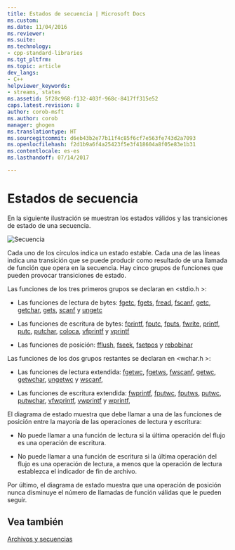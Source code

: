 ```yaml
---
title: Estados de secuencia | Microsoft Docs
ms.custom: 
ms.date: 11/04/2016
ms.reviewer: 
ms.suite: 
ms.technology:
- cpp-standard-libraries
ms.tgt_pltfrm: 
ms.topic: article
dev_langs:
- C++
helpviewer_keywords:
- streams, states
ms.assetid: 5f28c968-f132-403f-968c-8417ff315e52
caps.latest.revision: 8
author: corob-msft
ms.author: corob
manager: ghogen
ms.translationtype: HT
ms.sourcegitcommit: d6eb43b2e77b11f4c85f6cf7e563fe743d2a7093
ms.openlocfilehash: f2d1b9a6f4a25423f5e3f418604a8f05e83e1b31
ms.contentlocale: es-es
ms.lasthandoff: 07/14/2017

---
```

# <a name="stream-states"></a>Estados de secuencia
En la siguiente ilustración se muestran los estados válidos y las transiciones de estado de una secuencia.  
  
 ![Secuencia](../c-runtime-library/media/stream.gif "secuencia")  
  
 Cada uno de los círculos indica un estado estable. Cada una de las líneas indica una transición que se puede producir como resultado de una llamada de función que opera en la secuencia. Hay cinco grupos de funciones que pueden provocar transiciones de estado.  
  
 Las funciones de los tres primeros grupos se declaran en \<stdio.h >:  
  
-   Las funciones de lectura de bytes: [fgetc](../c-runtime-library/reference/fgetc-fgetwc.md), [fgets](../c-runtime-library/reference/fgets-fgetws.md), [fread](../c-runtime-library/reference/fread.md), [fscanf](../c-runtime-library/reference/fscanf-fscanf-l-fwscanf-fwscanf-l.md), [getc](../c-runtime-library/reference/getc-getwc.md), [getchar](../c-runtime-library/reference/getc-getwc.md), [gets](../c-runtime-library/gets-getws.md), [scanf](../c-runtime-library/reference/scanf-scanf-l-wscanf-wscanf-l.md) y [ungetc](../c-runtime-library/reference/ungetc-ungetwc.md)  
  
-   Las funciones de escritura de bytes: [fprintf](../c-runtime-library/reference/fprintf-fprintf-l-fwprintf-fwprintf-l.md), [fputc](../c-runtime-library/reference/fputc-fputwc.md), [fputs](../c-runtime-library/reference/fputs-fputws.md), [fwrite](../c-runtime-library/reference/fwrite.md), [printf](../c-runtime-library/reference/printf-printf-l-wprintf-wprintf-l.md), [putc](../c-runtime-library/reference/putc-putwc.md), [putchar](../c-runtime-library/reference/putc-putwc.md), [coloca](../c-runtime-library/reference/puts-putws.md), [vfprintf](../c-runtime-library/reference/vfprintf-vfprintf-l-vfwprintf-vfwprintf-l.md) y [vprintf](../c-runtime-library/reference/vprintf-vprintf-l-vwprintf-vwprintf-l.md)  
  
-   Las funciones de posición: [fflush](../c-runtime-library/reference/fflush.md), [fseek](../c-runtime-library/reference/fseek-fseeki64.md), [fsetpos](../c-runtime-library/reference/fsetpos.md) y [rebobinar](../c-runtime-library/reference/rewind.md)  
  
 Las funciones de los dos grupos restantes se declaran en \<wchar.h >:  
  
-   Las funciones de lectura extendida: [fgetwc](../c-runtime-library/reference/fgetc-fgetwc.md), [fgetws](../c-runtime-library/reference/fgets-fgetws.md), [fwscanf](../c-runtime-library/reference/fscanf-fscanf-l-fwscanf-fwscanf-l.md), [getwc](../c-runtime-library/reference/getc-getwc.md), [getwchar](../c-runtime-library/reference/getc-getwc.md), [ungetwc](../c-runtime-library/reference/ungetc-ungetwc.md) y [wscanf](../c-runtime-library/reference/scanf-scanf-l-wscanf-wscanf-l.md),  
  
-   Las funciones de escritura extendida: [fwprintf](../c-runtime-library/reference/fprintf-fprintf-l-fwprintf-fwprintf-l.md), [fputwc](../c-runtime-library/reference/fputc-fputwc.md), [fputws](../c-runtime-library/reference/fputs-fputws.md), [putwc](../c-runtime-library/reference/putc-putwc.md), [putwchar](../c-runtime-library/reference/fputc-fputwc.md), [vfwprintf](../c-runtime-library/reference/vfprintf-vfprintf-l-vfwprintf-vfwprintf-l.md), [vwprintf](../c-runtime-library/reference/vprintf-vprintf-l-vwprintf-vwprintf-l.md) y [wprintf](../c-runtime-library/reference/printf-printf-l-wprintf-wprintf-l.md),  
  
 El diagrama de estado muestra que debe llamar a una de las funciones de posición entre la mayoría de las operaciones de lectura y escritura:  
  
-   No puede llamar a una función de lectura si la última operación del flujo es una operación de escritura.  
  
-   No puede llamar a una función de escritura si la última operación del flujo es una operación de lectura, a menos que la operación de lectura establezca el indicador de fin de archivo.  
  
 Por último, el diagrama de estado muestra que una operación de posición nunca disminuye el número de llamadas de función válidas que le pueden seguir.  
  
## <a name="see-also"></a>Vea también  
 [Archivos y secuencias](../c-runtime-library/files-and-streams.md)
